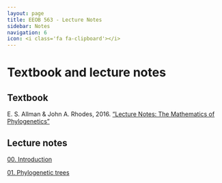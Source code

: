 ```yaml
---
layout: page
title: EEOB 563 - Lecture Notes
sidebar: Notes
navigation: 6
icon: <i class='fa fa-clipboard'></i>
---
```


# Textbook and lecture notes

## Textbook

E. S. Allman & John A. Rhodes, 2016. [“Lecture Notes: The Mathematics of Phylogenetics”](https://jarhodesuaf.github.io/PhyloBook.pdf)

## Lecture notes

[00. Introduction](https://isu-molphyl.github.io/EEOB563-Spring2021/lecture_notes/00_Introduction.pdf)

[01. Phylogenetic trees](https://isu-molphyl.github.io/EEOB563-Spring2021/lecture_notes/01-phylogenetic_trees.pdf)

<!--[02. Homology and alignment](https://isu-molphyl.github.io/EEOB563-Spring2021/lecture_notes/02-homology_and_msa.pdf)

[03. Maximum Parsimony](https://isu-molphyl.github.io/EEOB563-Spring2021/lecture_notes/03_Maximum_parsimony.pdf)

[04. Distance Methods](https://isu-molphyl.github.io/EEOB563-Spring2021/lecture_notes/04_Distance_methods.pdf)

[05. Maximum Likelihood](https://isu-molphyl.github.io/EEOB563-Spring2021/lecture_notes/05_Maximum_likelihood.pdf)

[06. Bayesian Analysis](https://isu-molphyl.github.io/EEOB563-Spring2021/lecture_notes/06_Bayesian_phylogenetics.pdf)

[07. Hypothesis testing](https://isu-molphyl.github.io/EEOB563-Spring2021/lecture_notes/07_Model_use.pdf)

[08. Molecualar Evolution](https://isu-molphyl.github.io/EEOB563-Spring2021/lecture_notes/08_Molecular_evolution.pdf)

[09. Gene Trees in Species Trees](https://isu-molphyl.github.io/EEOB563-Spring2021/lecture_notes/09_Gene_species_trees.pdf)

[10. Phylogenomics](https://isu-molphyl.github.io/EEOB563-Spring2021/lecture_notes/10_Phylogenomics.pdf)

[11. Ancestral Reconstruction](https://isu-molphyl.github.io/EEOB563-Spring2021/lecture_notes/11_Ancestral_reconstruction.pdf)

[12. Phylogenetic Comparative Methods](https://isu-molphyl.github.io/EEOB563-Spring2021/lecture_notes/12_Phylogenetic_comparative_methods.pdf)

[13. Molecular Clocks](https://isu-molphyl.github.io/EEOB563-Spring2021/lecture_notes/13_Molecular_clocks.pdf)
-->

